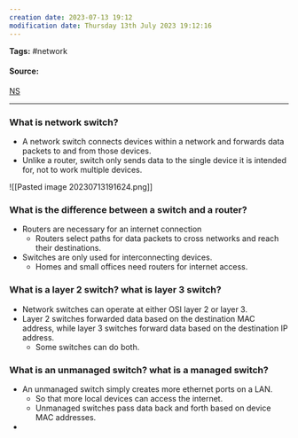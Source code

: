```yaml
---
creation date: 2023-07-13 19:12
modification date: Thursday 13th July 2023 19:12:16
---
```


**Tags:** #network 

#### Source:
[NS](https://www.cloudflare.com/learning/network-layer/what-is-a-network-switch/)

--------------------------------------

### What is network switch?

* A network switch connects devices within a network and forwards data packets to and from those devices.
* Unlike a router, switch only sends data to the single device it is intended for, not to work multiple devices.

![[Pasted image 20230713191624.png]]



### What is the difference between a switch and a router?

* Routers are necessary for an internet connection
	* Routers select paths for data packets to cross networks and reach their destinations.
* Switches are only used for interconnecting devices.
	* Homes and small offices need routers for internet access.

### What is a layer 2 switch? what is layer 3 switch?

*  Network switches can operate at either OSI layer 2 or layer 3.
* Layer 2 switches forwarded data based on the destination MAC address, while layer 3 switches forward data based on the destination IP address. 
	* Some switches can do both.

### What is an unmanaged switch? what is a managed switch?

* An unmanaged switch simply creates more ethernet ports on a LAN.
	* So that more local devices can access the internet.
	* Unmanaged switches pass data back and forth based on device MAC addresses.
* 